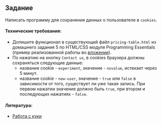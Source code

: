 ## Задание

Написать программу для сохранения данных о пользователе в `cookies`.

#### Технические требования:
- Допишите функционал в существующий файл `pricing-table.html` из домашнего задания 5 по HTML/CSS модуля Programming Essentials (пример реализованной работы во [вложении](pricing-table.html)).
- По нажатию на кнопку `Contact us`, в cookies браузера должны сохраняться следующие данные:
  - название cookie - `experiment`, значение - `novalue`, истекает через 5 минут.
  - название cookie - `new-user`, значение - `true` или `false` в зависимости от того, существует ли уже такая запись. При первом нажатии значение должно быть `true`, при втором и последующих нажатиях - `false`.

#### Литература:
- [Работа с куки](http://learn.javascript.ru/cookie)
